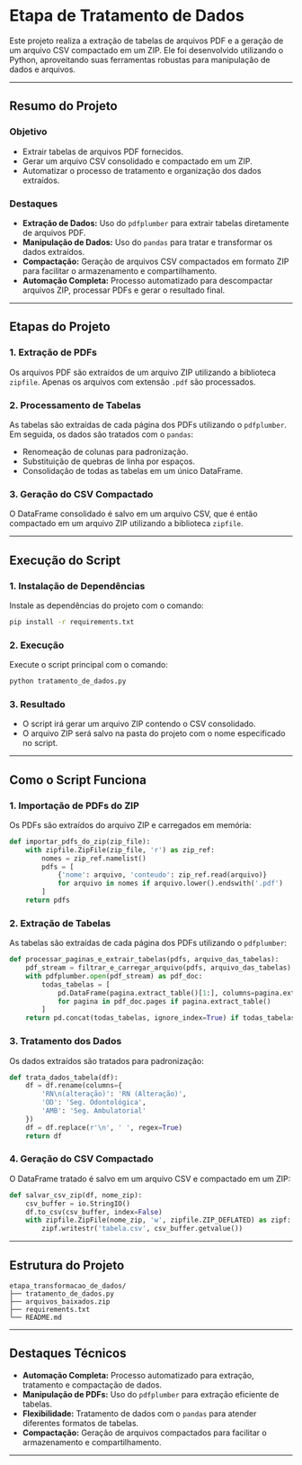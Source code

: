 # **Etapa de Tratamento de Dados**

Este projeto realiza a extração de tabelas de arquivos PDF e a geração de um arquivo CSV compactado em um ZIP. Ele foi desenvolvido utilizando o Python, aproveitando suas ferramentas robustas para manipulação de dados e arquivos.

---

## **Resumo do Projeto**

### **Objetivo**
- Extrair tabelas de arquivos PDF fornecidos.
- Gerar um arquivo CSV consolidado e compactado em um ZIP.
- Automatizar o processo de tratamento e organização dos dados extraídos.

### **Destaques**
- **Extração de Dados:** Uso do `pdfplumber` para extrair tabelas diretamente de arquivos PDF.
- **Manipulação de Dados:** Uso do `pandas` para tratar e transformar os dados extraídos.
- **Compactação:** Geração de arquivos CSV compactados em formato ZIP para facilitar o armazenamento e compartilhamento.
- **Automação Completa:** Processo automatizado para descompactar arquivos ZIP, processar PDFs e gerar o resultado final.

---

## **Etapas do Projeto**

### **1. Extração de PDFs**
Os arquivos PDF são extraídos de um arquivo ZIP utilizando a biblioteca `zipfile`. Apenas os arquivos com extensão `.pdf` são processados.

### **2. Processamento de Tabelas**
As tabelas são extraídas de cada página dos PDFs utilizando o `pdfplumber`. Em seguida, os dados são tratados com o `pandas`:
- Renomeação de colunas para padronização.
- Substituição de quebras de linha por espaços.
- Consolidação de todas as tabelas em um único DataFrame.

### **3. Geração do CSV Compactado**
O DataFrame consolidado é salvo em um arquivo CSV, que é então compactado em um arquivo ZIP utilizando a biblioteca `zipfile`.

---

## **Execução do Script**

### **1. Instalação de Dependências**
Instale as dependências do projeto com o comando:
```bash
pip install -r requirements.txt
```

### **2. Execução**
Execute o script principal com o comando:
```bash
python tratamento_de_dados.py
```

### **3. Resultado**
- O script irá gerar um arquivo ZIP contendo o CSV consolidado.
- O arquivo ZIP será salvo na pasta do projeto com o nome especificado no script.

---

## **Como o Script Funciona**

### **1. Importação de PDFs do ZIP**
Os PDFs são extraídos do arquivo ZIP e carregados em memória:
```python
def importar_pdfs_do_zip(zip_file):
    with zipfile.ZipFile(zip_file, 'r') as zip_ref:
        nomes = zip_ref.namelist()
        pdfs = [
            {'nome': arquivo, 'conteudo': zip_ref.read(arquivo)}
            for arquivo in nomes if arquivo.lower().endswith('.pdf')
        ]
    return pdfs
```

### **2. Extração de Tabelas**
As tabelas são extraídas de cada página dos PDFs utilizando o `pdfplumber`:
```python
def processar_paginas_e_extrair_tabelas(pdfs, arquivo_das_tabelas):
    pdf_stream = filtrar_e_carregar_arquivo(pdfs, arquivo_das_tabelas)
    with pdfplumber.open(pdf_stream) as pdf_doc:
        todas_tabelas = [
            pd.DataFrame(pagina.extract_table()[1:], columns=pagina.extract_table()[0])
            for pagina in pdf_doc.pages if pagina.extract_table()
        ]
    return pd.concat(todas_tabelas, ignore_index=True) if todas_tabelas else None
```

### **3. Tratamento dos Dados**
Os dados extraídos são tratados para padronização:
```python
def trata_dados_tabela(df):
    df = df.rename(columns={
        'RN\n(alteração)': 'RN (Alteração)',
        'OD': 'Seg. Odontológica',
        'AMB': 'Seg. Ambulatorial'
    })
    df = df.replace(r'\n', ' ', regex=True)
    return df
```

### **4. Geração do CSV Compactado**
O DataFrame tratado é salvo em um arquivo CSV e compactado em um ZIP:
```python
def salvar_csv_zip(df, nome_zip):
    csv_buffer = io.StringIO()
    df.to_csv(csv_buffer, index=False)
    with zipfile.ZipFile(nome_zip, 'w', zipfile.ZIP_DEFLATED) as zipf:
        zipf.writestr('tabela.csv', csv_buffer.getvalue())
```

---

## **Estrutura do Projeto**
```
etapa_transformacao_de_dados/
├── tratamento_de_dados.py
├── arquivos_baixados.zip
├── requirements.txt
└── README.md
```

---

## **Destaques Técnicos**
- **Automação Completa:** Processo automatizado para extração, tratamento e compactação de dados.
- **Manipulação de PDFs:** Uso do `pdfplumber` para extração eficiente de tabelas.
- **Flexibilidade:** Tratamento de dados com o `pandas` para atender diferentes formatos de tabelas.
- **Compactação:** Geração de arquivos compactados para facilitar o armazenamento e compartilhamento.

---
